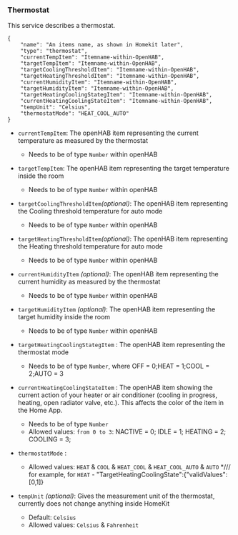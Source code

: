 ### Thermostat
This service describes a thermostat.

```
{
    "name": "An items name, as shown in Homekit later",
    "type": "thermostat",
    "currentTempItem": "Itemname-within-OpenHAB",
    "targetTempItem": "Itemname-within-OpenHAB",
    "targetCoolingThresholdItem": "Itemname-within-OpenHAB",
    "targetHeatingThresholdItem": "Itemname-within-OpenHAB",
    "currentHumidityItem": "Itemname-within-OpenHAB",
    "targetHumidityItem": "Itemname-within-OpenHAB",
    "targetHeatingCoolingStategItem": "Itemname-within-OpenHAB",
    "currentHeatingCoolingStateItem": "Itemname-within-OpenHAB",
    "tempUnit": "Celsius",
    "thermostatMode": "HEAT_COOL_AUTO"
}
```
* `currentTempItem`: The openHAB item representing the current temperature as measured by the thermostat
  * Needs to be of type `Number` within openHAB
* `targetTempItem`: The openHAB item representing the target temperature inside the room
  * Needs to be of type `Number` within openHAB
* `targetCoolingThresholdItem`*(optional)*: The openHAB item representing the Cooling threshold temperature for auto mode
  * Needs to be of type `Number` within openHAB
* `targetHeatingThresholdItem`*(optional)*: The openHAB item representing the Heating threshold temperature for auto mode
  * Needs to be of type `Number` within openHAB 
* `currentHumidityItem` *(optional)*: The openHAB item representing the current humidity as measured by the thermostat
  * Needs to be of type `Number` within openHAB
* `targetHumidityItem` *(optional)*: The openHAB item representing the target humidity inside the room
  * Needs to be of type `Number` within openHAB
* `targetHeatingCoolingStategItem` : The openHAB item representing the thermostat mode
  * Needs to be of type `Number`, where OFF = 0;HEAT = 1;COOL = 2;AUTO = 3
* `currentHeatingCoolingStateItem` : The openHAB item showing the current action of your heater or air conditioner (cooling in progress, heating, open radiator valve, etc.). This affects the color of the item in the Home App.
  * Needs to be of type `Number`
   * Allowed values: `from 0 to 3`: NACTIVE = 0; IDLE = 1; HEATING = 2; COOLING = 3;
* `thermostatMode` :
  * Allowed values: `HEAT` & `COOL` & `HEAT_COOL` & `HEAT_COOL_AUTO` & `AUTO` 
  */// for example, for `HEAT` - "TargetHeatingCoolingState":{"validValues":[0,1]}
  
* `tempUnit` *(optional)*: Gives the measurement unit of the thermostat, currently does not change anything inside HomeKit
  * Default: `Celsius`
  * Allowed values: `Celsius` & `Fahrenheit`

